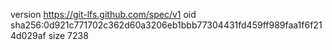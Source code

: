 version https://git-lfs.github.com/spec/v1
oid sha256:0d921c771702c362d60a3206eb1bbb77304431fd459ff989faa1f6f214d029af
size 7238
